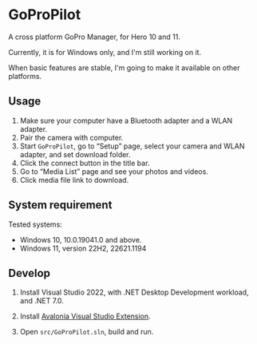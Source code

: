 # GoProPilot

A cross platform GoPro Manager, for Hero 10 and 11.

Currently, it is for Windows only, and I'm still working on it.

When basic features are stable, I'm going to make it available on other platforms.

## Usage

1. Make sure your computer have a Bluetooth adapter and a WLAN adapter.
2. Pair the camera with computer.
3. Start `GoProPilot`, go to “Setup” page, select your camera and WLAN adapter, and set download folder.
4. Click the connect button in the title bar.
5. Go to “Media List” page and see your photos and videos.
6. Click media file link to download.

## System requirement

Tested systems:

- Windows 10, 10.0.19041.0 and above.
- Windows 11, version 22H2, 22621.1194

## Develop

1. Install Visual Studio 2022, with .NET Desktop Development workload, and .NET 7.0.

2. Install [Avalonia Visual Studio Extension](https://marketplace.visualstudio.com/items?itemName=AvaloniaTeam.AvaloniaVS).

3. Open `src/GoProPilot.sln`, build and run.

   

